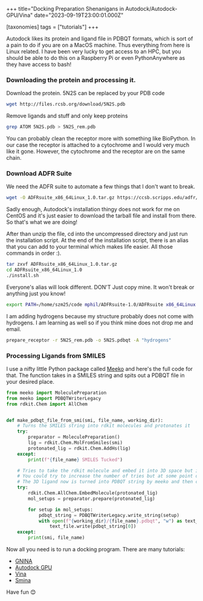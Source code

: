 +++
title="Docking Preparation Shenanigans in Autodock/Autodock-GPU/Vina"
date="2023-09-19T23:00:01.000Z"

[taxonomies] 
tags = ["tutorials"]
+++

Autodock likes its protein and ligand file in PDBQT formats, which is sort of a pain to do if you are on a MacOS machine. Thus everything from here is Linux related. I have been very lucky to get access to an HPC, but you should be able to do this on a Raspberry Pi or even PythonAnywhere as they have access to bash! 

### Downloading the protein and processing it.

Download the protein. 5N2S can be replaced by your PDB code

```bash
wget http://files.rcsb.org/download/5N2S.pdb
```

Remove ligands and stuff and only keep proteins

```bash
grep ATOM 5N2S.pdb > 5N2S_rem.pdb
```

You can probably clean the receptor more with something like BioPython. In our case the receptor is attached to a cytochrome and I would very much like it gone. However, the cytochrome and the receptor are on the same chain.

### Download ADFR Suite

We need the ADFR suite to automate a few things that I don't want to break.

```bash
wget -O ADFRsuite_x86_64Linux_1.0.tar.gz https://ccsb.scripps.edu/adfr/download/1038/
```

Sadly enough, Autodock's installation thingy does not work for me on CentOS and it's just easier to download the tarball file and install from there. So that's what we are doing!

After than unzip the file, cd into the uncompressed directory and just run the installation script. At the end of the installation script, there is an alias that you can add to your terminal which makes life easier. All those commands in order :).

```bash
tar zxvf ADFRsuite_x86_64Linux_1.0.tar.gz
cd ADFRsuite_x86_64Linux_1.0
./install.sh
```

Everyone's alias will look different. DON'T Just copy mine. It won't break or anything just you know!

```bash
export PATH=/home/szm25/code mphil/ADFRsuite-1.0/ADFRsuite x86_64Linux 1.0/bin:$PATH
```
I am adding hydrogens because my structure probably does not come with hydrogens. I am learning as well so if you think mine does not drop me and email.

```bash
prepare_receptor -r 5N2S_rem.pdb -o 5N2S.pdbqt -A "hydrogens"
```

### Processing Ligands from SMILES

I use a nifty little Python package called [Meeko](https://github.com/forlilab/Meeko) and here's the full code for that. The function takes in a SMILES string and spits out a PDBQT file in your desired place.

```python
from meeko import MoleculePreparation
from meeko import PDBQTWriterLegacy
from rdkit.Chem import AllChem


def make_pdbqt_file_from_smi(smi, file_name, working_dir):
    # Turns the SMILES string into rdkit molecules and protonates it
    try:
        preparator = MoleculePreparation()
        lig = rdkit.Chem.MolFromSmiles(smi)
        protonated_lig = rdkit.Chem.AddHs(lig)
    except:
        print(f"{file_name} SMILES Tucked")

    # Tries to take the rdkit molecule and embed it into 3D space but it's not always for highly flexible compounds.
    # You could try to increase the number of tries but at some point do you want to wait 10 hours for one molecule?
    # The 3D ligand now is turned into PDBQT string by meeko and then churned into a file
    try:
        rdkit.Chem.AllChem.EmbedMolecule(protonated_lig)
        mol_setups = preparator.prepare(protonated_lig)

        for setup in mol_setups:
            pdbqt_string = PDBQTWriterLegacy.write_string(setup)
            with open(f"{working_dir}/{file_name}.pdbqt", "w") as text_file:
                text_file.write(pdbqt_string[0])
    except:
        print(smi, file_name)
```

Now all you need is to run a docking program. There are many tutorials:

- [GNINA](https://colab.research.google.com/drive/1QYo5QLUE80N_G28PlpYs6OKGddhhd931?usp=sharing#scrollTo=WctyMpdMluFN)
- [Autodock GPU](https://www.kaggle.com/code/syedzayyanmasud/adora-docks-duds/settings?scriptVersionId=141909183)
- [Vina](https://autodock-vina.readthedocs.io/en/latest/docking_basic.html#preparing-the-receptor)
- [Smina](https://projects.volkamerlab.org/teachopencadd/talktorials/T015_protein_ligand_docking.html)

Have fun 😊
